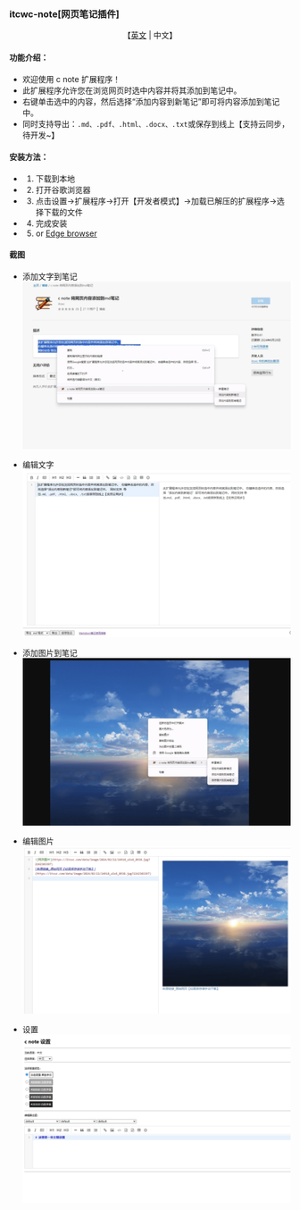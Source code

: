 ### itcwc-note[网页笔记插件]

<p align="center">
    【<a href="/README.md">英文</a>   |   中文】
</p>

#### 功能介绍：
* 欢迎使用 c note 扩展程序！
* 此扩展程序允许您在浏览网页时选中内容并将其添加到笔记中。
* 右键单击选中的内容，然后选择“添加内容到新笔记”即可将内容添加到笔记中。
* 同时支持导出：`.md、.pdf、.html、.docx、.txt`或保存到线上【支持云同步，待开发~】

#### 安装方法：
* 1. 下载到本地
* 2. 打开谷歌浏览器
* 3. 点击设置->扩展程序->打开【开发者模式】->加载已解压的扩展程序->选择下载的文件
* 4. 完成安装
* 5. or [Edge browser](https://microsoftedge.microsoft.com/addons/detail/c-note-add-web-page-conte/bdcofhehaohhfckpelmkkpmigoemecpp)


#### 截图
* 添加文字到笔记
  ![添加文字到笔记](../images/zh/c1.png)

* 编辑文字
  ![编辑文字](../images/zh/c2.png)

* 添加图片到笔记
  ![添加图片到笔记](../images/zh/c3.png)

* 编辑图片
  ![编辑图片](../images/zh/c4.png)

* 设置
  ![设置](../images/zh/c5.png)